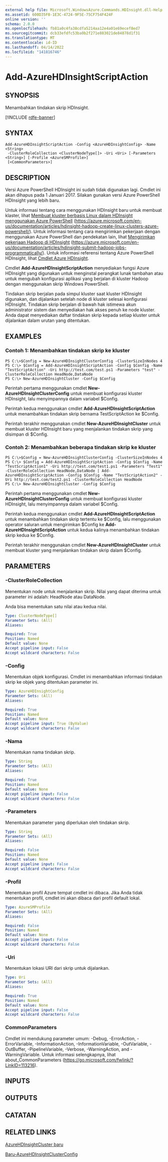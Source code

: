 ```yaml
---
external help file: Microsoft.WindowsAzure.Commands.HDInsight.dll-Help.xml
ms.assetid: 600D35F8-1E3C-4724-9F5E-75CF754F424F
online version: ''
schema: 2.0.0
ms.openlocfilehash: fb81a0c4fa38cdfa5214aa12e4a01e69ecef8ed7
ms.sourcegitcommit: dcb33efdfc53ba0b2f271e883021de84878d1f31
ms.translationtype: MT
ms.contentlocale: id-ID
ms.lasthandoff: 04/14/2022
ms.locfileid: "141816746"
---
```

# Add-AzureHDInsightScriptAction

## SYNOPSIS
Menambahkan tindakan skrip HDInsight.

[!INCLUDE [rdfe-banner](../../includes/rdfe-banner.md)]

## SYNTAX

```
Add-AzureHDInsightScriptAction -Config <AzureHDInsightConfig> -Name <String>
 -ClusterRoleCollection <ClusterNodeType[]> -Uri <Uri> [-Parameters <String>] [-Profile <AzureSMProfile>]
 [<CommonParameters>]
```

## DESCRIPTION
Versi Azure PowerShell HDInsight ini sudah tidak digunakan lagi.
Cmdlet ini akan dihapus pada 1 Januari 2017.
Silakan gunakan versi Azure PowerShell HDInsight yang lebih baru.

Untuk informasi tentang cara menggunakan HDInsight baru untuk membuat klaster, lihat [Membuat kluster berbasis Linux dalam HDInsight menggunakan Azure PowerShell](https://azure.microsoft.com/en-us/documentation/articles/hdinsight-hadoop-create-linux-clusters-azure-powershell/) (https://azure.microsoft.com/en-us/documentation/articles/hdinsight-hadoop-create-linux-clusters-azure-powershell/).
Untuk informasi tentang cara mengirimkan pekerjaan dengan menggunakan Azure PowerShell dan pendekatan lain, lihat [Mengirimkan pekerjaan Hadoop di HDInsight](https://azure.microsoft.com/en-us/documentation/articles/hdinsight-submit-hadoop-jobs-programmatically/) (https://azure.microsoft.com/en-us/documentation/articles/hdinsight-submit-hadoop-jobs-programmatically/).
Untuk informasi referensi tentang Azure PowerShell HDInsight, lihat [Cmdlet Azure HDInsight](/powershell/module/servicemanagement/azure.service/?view=azuresmps-4.0.0#hd-insights).

Cmdlet **Add-AzureHDInsightScriptAction** menyediakan fungsi Azure HDInsight yang digunakan untuk menginstal perangkat lunak tambahan atau untuk mengubah konfigurasi aplikasi yang berjalan di kluster Hadoop dengan menggunakan skrip Windows PowerShell.

Tindakan skrip berjalan pada simpul kluster saat kluster HDInsight digunakan, dan dijalankan setelah node di kluster selesai konfigurasi HDInsight.
Tindakan skrip berjalan di bawah hak istimewa akun administrator sistem dan menyediakan hak akses penuh ke node kluster.
Anda dapat menyediakan daftar tindakan skrip kepada setiap kluster untuk dijalankan dalam urutan yang ditentukan.

## EXAMPLES

### Contoh 1: Menambahkan tindakan skrip ke kluster
```
PS C:\>$Config = New-AzureHDInsightClusterConfig -ClusterSizeInNodes 4
PS C:\> $Config = Add-AzureHDInsightScriptAction -Config $Config -Name "TestScriptAction" -Uri http://test.com/test.ps1 -Parameters "test" -ClusterRoleCollection HeadNode,DataNode
PS C:\> New-AzureHDInsightCluster -Config $Config
```

Perintah pertama menggunakan cmdlet **New-AzureHDInsightClusterConfig** untuk membuat konfigurasi kluster HDInsight, lalu menyimpannya dalam variabel $Config.

Perintah kedua menggunakan cmdlet **Add-AzureHDInsightScriptAction** untuk menambahkan tindakan skrip bernama TestScriptAction ke $Config.

Perintah terakhir menggunakan cmdlet **New-AzureHDInsightCluster** untuk membuat kluster HDInsight baru yang menjalankan tindakan skrip yang disimpan di $Config.

### Contoh 2: Menambahkan beberapa tindakan skrip ke kluster
```
PS C:\>$Config = New-AzureHDInsightClusterConfig -ClusterSizeInNodes 4
PS C:\> $Config = Add-AzureHDInsightScriptAction -Config $Config -Name "TestScriptAction1" -Uri http://test.com/test1.ps1 -Parameters "Test1" -ClusterRoleCollection HeadNode,DataNode | Add-AzureHDInsightScriptAction -Config $Config -Name "TestScriptAction2" -Uri http://test.com/test2.ps1 -ClusterRoleCollection HeadNode
PS C:\> New-AzureHDInsightCluster -Config $Config
```

Perintah pertama menggunakan cmdlet **New-AzureHDInsightClusterConfig** untuk membuat konfigurasi kluster HDInsight, lalu menyimpannya dalam variabel $Config.

Perintah kedua menggunakan cmdlet **Add-AzureHDInsightScriptAction** untuk menambahkan tindakan skrip tertentu ke $Config, lalu menggunakan operator saluran untuk mengirimkan $Config ke **Add-AzureHDInsightScriptAction** untuk kedua kalinya menambahkan tindakan skrip kedua ke $Config.

Perintah terakhir menggunakan cmdlet **New-AzureHDInsightCluster** untuk membuat kluster yang menjalankan tindakan skrip dalam $Config.

## PARAMETERS

### -ClusterRoleCollection
Menentukan node untuk menjalankan skrip.
Nilai yang dapat diterima untuk parameter ini adalah: HeadNode atau DataNode.

Anda bisa menentukan satu nilai atau kedua nilai.

```yaml
Type: ClusterNodeType[]
Parameter Sets: (All)
Aliases:

Required: True
Position: Named
Default value: None
Accept pipeline input: False
Accept wildcard characters: False
```

### -Config
Menentukan objek konfigurasi.
Cmdlet ini menambahkan informasi tindakan skrip ke objek yang ditentukan parameter ini.

```yaml
Type: AzureHDInsightConfig
Parameter Sets: (All)
Aliases:

Required: True
Position: Named
Default value: None
Accept pipeline input: True (ByValue)
Accept wildcard characters: False
```

### -Nama
Menentukan nama tindakan skrip.

```yaml
Type: String
Parameter Sets: (All)
Aliases:

Required: True
Position: Named
Default value: None
Accept pipeline input: False
Accept wildcard characters: False
```

### -Parameters
Menentukan parameter yang diperlukan oleh tindakan skrip.

```yaml
Type: String
Parameter Sets: (All)
Aliases:

Required: False
Position: Named
Default value: None
Accept pipeline input: False
Accept wildcard characters: False
```

### -Profil
Menentukan profil Azure tempat cmdlet ini dibaca.
Jika Anda tidak menentukan profil, cmdlet ini akan dibaca dari profil default lokal.

```yaml
Type: AzureSMProfile
Parameter Sets: (All)
Aliases:

Required: False
Position: Named
Default value: None
Accept pipeline input: False
Accept wildcard characters: False
```

### -Uri
Menentukan lokasi URI dari skrip untuk dijalankan.

```yaml
Type: Uri
Parameter Sets: (All)
Aliases:

Required: True
Position: Named
Default value: None
Accept pipeline input: False
Accept wildcard characters: False
```

### CommonParameters
Cmdlet ini mendukung parameter umum: -Debug, -ErrorAction, -ErrorVariable, -InformationAction, -InformationVariable, -OutVariable, -OutBuffer, -PipelineVariable, -Verbose, -WarningAction, and -WarningVariable. Untuk informasi selengkapnya, lihat about_CommonParameters (https://go.microsoft.com/fwlink/?LinkID=113216).

## INPUTS

## OUTPUTS

## CATATAN

## RELATED LINKS

[AzureHDInsightCluster baru](./New-AzureHDInsightCluster.md)

[Baru-AzureHDInsightClusterConfig](./New-AzureHDInsightClusterConfig.md)


